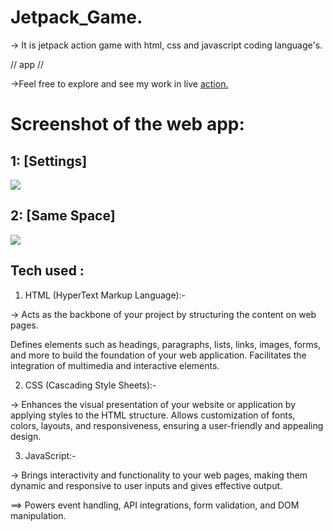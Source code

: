   # Jetpack_Game.                                     

  -> It is jetpack action game with html, css and javascript coding language's.


// app //


  ->Feel free to explore and see my work in live <a href='https://super-gta-adventure.vercel.app/'>action.</a>



# Screenshot of the web app:
## 1: [Settings]

  <img src="https://utfs.io/f/mJvRnIkXEid5iun7zJgotJEDuSHdcl0XM94hkUnz2sWZQfVg"/>

## 2: [Same Space]
  <img src="https://utfs.io/f/mJvRnIkXEid5K0ZVQafFybz6lwTPv4jp0I8ZhrQC1cn75UoR"/>


## Tech used :

1. HTML (HyperText Markup Language):-

-> Acts as the backbone of your project by structuring the content on web pages.

 Defines elements such as headings, paragraphs, lists, links, images, forms, and more to build the foundation of your web application.
Facilitates the integration of multimedia and interactive elements.


2. CSS (Cascading Style Sheets):-

-> Enhances the visual presentation of your website or application by applying styles to the HTML structure.
Allows customization of fonts, colors, layouts, and responsiveness, ensuring a user-friendly and appealing design.


3. JavaScript:- 

-> Brings interactivity and functionality to your web pages, making them dynamic and responsive to user inputs and gives effective output. 

==>  Powers event handling, API integrations, form validation, and DOM manipulation. 
